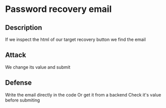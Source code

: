 # Password recovery email

## Description
If we inspect the html of our target recovery button we find the email

## Attack

We change its value and submit

## Defense
Write the email directly in the code
Or get it from a backend
Check it's value before submiting